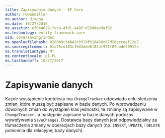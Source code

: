 ```yaml
---
title: Zapisywanie danych - EF Core
author: rowanmiller
ms.author: divega
ms.date: 10/27/2016
ms.assetid: ef044629-feca-4fd1-a48f-d208daedaf92
ms.technology: entity-framework-core
uid: core/saving/index
ms.openlocfilehash: 9280b9c34b41c0319f918488cd7d28eeceef12e7
ms.sourcegitcommit: 01a75cd483c1943ddd6f82af971f07abde20912e
ms.translationtype: MT
ms.contentlocale: pl-PL
ms.lasthandoff: 10/27/2017
---
```

# <a name="saving-data"></a>Zapisywanie danych

Każde wystąpienie kontekstu ma `ChangeTracker` odpowiada celu śledzenia zmian, które muszą być zapisane w bazie danych. Po wprowadzeniu dowolnych zmian do wystąpień klas jednostki, te zmiany są zapisywane w `ChangeTracker` , a następnie zapisane w bazie danych podczas wywoływania `SaveChanges`. Dostawca bazy danych jest odpowiedzialny za tłumaczenia zmiany w operacjach bazy danych (np. `INSERT`, `UPDATE`, i `DELETE` polecenia dla relacyjnej bazy danych).
